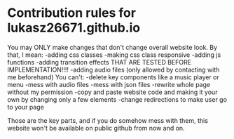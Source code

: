 # Contribution rules for lukasz26671.github.io

You may ONLY make changes that don't change overall website look. By that, 
I mean:
  -adding css classes
  -making css class responsive
  -adding js functions
  -adding transition effects THAT ARE TESTED BEFORE IMPLEMENTATION!!!!
  -adding audio files (only allowed by contacting with me beforehand)
You can't:
  -delete key components like a music player or menu
  -mess with audio files
  -mess with json files
  -rewrite whole page without my permission
  -copy and paste website code and making it your own by changing only a few elements
  -change redirections to make user go to your page
  
 Those are the key parts, and if you do somehow mess with them, 
 this website won't be available on public github from now and on.
  
  

